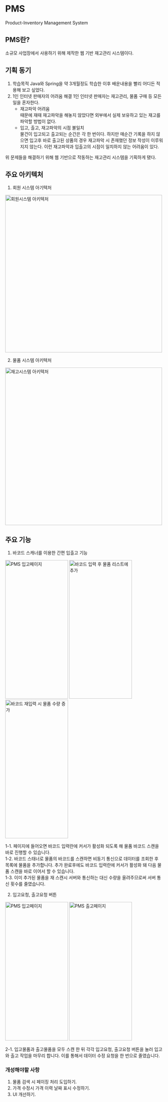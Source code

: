 # PMS
Product-Inventory Management System
## PMS란?
소규모 사업장에서 사용하기 위해 제작한 웹 기반 재고관리 시스템이다.

## 기획 동기
1. 학습목적
   Java와 Spring을 약 3개월정도 학습한 이후 배운내용을 빨리 어디든 적용해 보고 싶었다.
2. 1인 인터넷 판매자의 어려움 해결
   1인 인터넷 판매자는 재고관리, 물품 구매 등 모든 일을 혼자한다.
   - 재고파악 어려움<br>
     때문에 재때 재고파악을 해놓지 않았다면 외부에서 실제 보유하고 있는 재고를 파악할 방법이 없다.
   - 입고, 출고, 재고파악의 시점 불일치<br>
     물건이 입고되고 출고되는 순간은 각 한 번이다. 하지만 매순간 기록을 하지 않으면 입고후 바로 출고된 상품의 경우 재고파악 시 존재했던 정보 작성이 이루워 지지 않는다. 이런 재고파악과 입출고의 시점이 일치하지 않는 어려움이 있다.
      
위 문제들을 해결하기 위해 웹 기반으로 작동하는 재고관리 시스템을 기획하게 됐다.

## 주요 아키텍처
1. 회원 시스템 아기텍처
<img width="500" alt="회원시스템 아키텍처" src="https://github.com/figulr/PMS.FeniksKrylo/assets/66729342/883a4a6b-30bf-4e44-a733-329b1fca26f6">

2. 물품 시스템 아키텍처
<img width="500" alt="재고시스템 아키텍처" src="https://github.com/figulr/PMS.FeniksKrylo/assets/66729342/10287f76-c426-4f01-9b64-7c23e7dda12d">

## 주요 기능
1. 바코드 스캐너를 이용한 간편 입출고 기능
<img width="200" height ="440" alt="PMS 입고페이지" src="https://github.com/figulr/PMS.FeniksKrylo/assets/66729342/3c17c1c2-f97d-4b7a-aa5f-0f17da512144">
<img width="200" height ="440" alt="바코드 입력 후 물품 리스트에 추가" src="https://github.com/figulr/PMS.FeniksKrylo/assets/66729342/0201dc77-7e7c-41ea-a98a-f8e843ed6879">
<img width="200" height ="440" alt="바코드 재입력 시 물품 수량 증가" src="https://github.com/figulr/PMS.FeniksKrylo/assets/66729342/c8c66949-3e02-4fe9-a517-069f051b971c">

1-1. 페이지에 들어오면 바코드 입력란에 커서가 활성화 되도록 해 물품 바코드 스캔을 바로 진행할 수 있습니다.<br>
1-2. 바코드 스태너로 물품의 바코드를 스캔하면 비동기 통신으로 데이터를 조회한 후 목록에 물품을 추가합니다. 추가 완료후에도 바코드 입력란에 커서가 활성화 돼 다음 물품 스캔을 바로 이어서 할 수 있습니다.<br>
1-3. 이미 추가된 물품을 재 스캔시 서버와 통신하는 대신 수량을 올려주므로써 서버 통신 횟수를 줄였습니다.<br>


2. 입고요청, 출고요청 버튼
<img width="200" height ="440" alt="PMS 입고페이지" src="https://github.com/figulr/PMS.FeniksKrylo/assets/66729342/3c17c1c2-f97d-4b7a-aa5f-0f17da512144">
<img width="200" height ="440" alt="PMS 출고페이지" src="https://github.com/figulr/PMS.FeniksKrylo/assets/66729342/18c16c99-5f14-4a3a-9d8f-71cd529f4053">

2-1. 입고물품과 출고물품을 모두 스캔 한 뒤 각각 입고요청, 출고요청 버튼을 눌러 입고와 출고 작업을 마무리 합니다. 이를 통해서 데이터 수정 요청을 한 번으로 줄였습니다.<br>

### 개성해야할 사항
1. 물품 검색 시 페이징 처리 도입하기.
2. 가격 수정시 가격 이력 날짜 표시 수정하기.
3. UI 개선하기.
